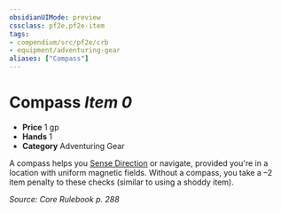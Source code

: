 ```yaml
---
obsidianUIMode: preview
cssclass: pf2e,pf2e-item
tags:
- compendium/src/pf2e/crb
- equipment/adventuring-gear
aliases: ["Compass"]
---
```

# Compass *Item 0*  

- **Price** 1 gp
- **Hands** 1
- **Category** Adventuring Gear

A compass helps you [Sense Direction](sense-direction.md) or navigate, provided you're in a location with uniform magnetic fields. Without a compass, you take a –2 item penalty to these checks (similar to using a shoddy item).

*Source: Core Rulebook p. 288*